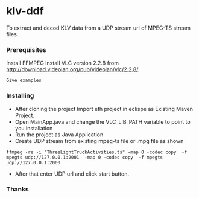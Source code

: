 # klv-ddf

To extract and decod KLV data from a UDP stream url of MPEG-TS stream files.

### Prerequisites

Install FFMPEG
Install VLC version 2.2.8 from http://download.videolan.org/pub/videolan/vlc/2.2.8/

```
Give examples
```

### Installing

- After cloning the project Import eth project in eclispe as Existing Maven Project.
- Open MainApp.java and change the VLC_LIB_PATH variable to point to you installation
- Run the project as Java Application
- Create  UDP stream from existing mpeg-ts file or .mpg file as shown
```
ffmpeg -re -i "ThreeLightTruckActivities.ts" -map 0 -codec copy  -f mpegts udp://127.0.0.1:2001  -map 0 -codec copy  -f mpegts udp://127.0.0.1:2000
```
 - After that enter UDP url and click start button.


### Thanks
